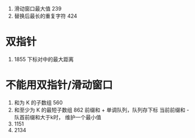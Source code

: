 <!--
 * @Author: zzzzztw
 * @Date: 2023-03-28 10:09:18
 * @LastEditors: Do not edit
 * @LastEditTime: 2023-04-27 17:26:48
 * @FilePath: /myLearning/算法/leetcode/滑动窗口和双指针·.md
-->
1. 滑动窗口最大值 239
2. 替换后最长的重复字符 424




# 双指针
1. 1855 下标对中的最大距离

# 不能用双指针/滑动窗口

1. 和为 K 的子数组 560
2. 和至少为 K 的最短子数组 862 前缀和 + 单调队列，队列存下标 当前前缀和 - 队首前缀和大于k时， 维护一个最小值
3. 1151
4. 2134